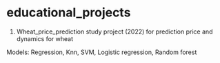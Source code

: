 # educational_projects

1. Wheat_price_prediction study project (2022) for prediction price and dynamics for wheat

Models: Regression, Knn, SVM, Logistic regression, Random forest
